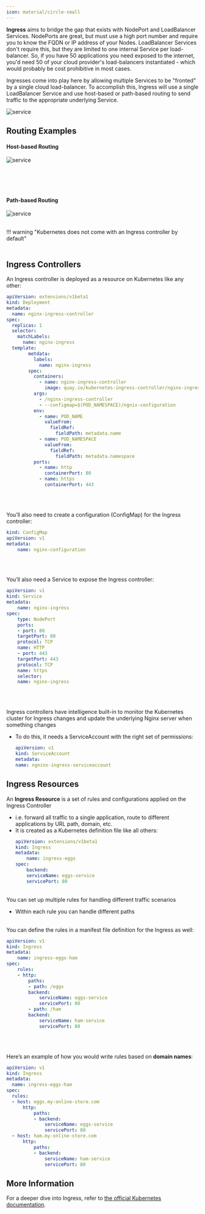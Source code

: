 ```yaml
---
icon: material/circle-small
---
```

**Ingress** aims to bridge the gap that exists with NodePort and LoadBalancer Services. NodePorts are great, but must use a high port number and require you to know the FQDN or IP address of your Nodes. LoadBalancer Services don't require this, but they are limited to one internal Service per load-balancer. So, if you have 50 applications you need exposed to the internet, you'd need 50 of your cloud provider's load-balancers instantiated - which would probably be cost prohibitive in most cases.  

Ingresses come into play here by allowing multiple Services to be "fronted" by a single cloud load-balancer. To accomplish this, Ingress will use a single LoadBalancer Service and use host-based or path-based routing to send traffic to the appropriate underlying Service.  

![service](../../images/ingress-1.svg)

## Routing Examples

#### Host-based Routing
![service](../../images/ingress-2.svg)
<br/><br/><br/><br><br>

#### Path-based Routing
![service](../../images/ingress-3.svg)
<br><br>

!!! warning "Kubernetes does not come with an Ingress controller by default"
<br><br>
## Ingress Controllers

An Ingress controller is deployed as a resource on Kubernetes like any other:
``` yaml
apiVersion: extensions/v1beta1
kind: Deployment
metadata:
  name: nginx-ingress-controller
spec:
  replicas: 1
  selector:
    matchLabels:
      name: nginx-ingress
  template:
		metdata:
		  labels:
		    name: nginx-ingress
		spec:
		  containers:
		    - name: nginx-ingress-controller
		      image: quay.io/kubernetes-ingress-controller/nginx-ingress-controller:0.21.0
		  args:
		    - /nginx-ingress-controller
		    - --configmap=$(POD_NAMESPACE)/ngnix-configuration
		  env:
		    - name: POD_NAME
		      valueFrom:
		        fieldRef:
		          fieldPath: metadata.name
		    - name: POD_NAMESPACE
		      valueFrom:
		        fieldRef:
		          fieldPath: metadata.namespace
		  ports:
		    - name: http
		      containerPort: 80
		    - name: https
		      containerPort: 443
```
<br><br>

You’ll also need to create a configuration (ConfigMap) for the Ingress controller:
```yaml
kind: ConfigMap
apiVersion: v1
metadata:
    name: nginx-configuration
```
<br><br>

You’ll also need a Service to expose the Ingress controller:
```yaml
apiVersion: v1
kind: Service
metadata:
    name: nginx-ingress
spec:
    type: NodePort
    ports:
    - port: 80
    targetPort: 80
    protocol: TCP
    name: HTTP
    - port: 443
    targetPort: 443
    protocol: TCP
    name: https
    selector:
    name: nginx-ingress
```
<br><br>

Ingress controllers have intelligence built-in to monitor the Kubernetes cluster for Ingress changes and update the underlying Nginx server when something changes

- To do this, it needs a ServiceAccount with the right set of permissions:
    ``` yaml
    apiVersion: v1
    kind: ServiceAccount
    metadata:
    name: ngninx-ingress-serviceaccount
    ```

## Ingress Resources

An **Ingress Resource** is a set of rules and configurations applied on the Ingress Controller
- i.e. forward all traffic to a single application, route to different applications by URL path, domain, etc.
- It is created as a Kubernetes definition file like all others:    
    ```yaml
    apiVersion: extensions/v1beta1
    kind: Ingress
    metadata:
        name: ingress-eggs
    spec:
        backend:
        serviceName: eggs-service
        servicePort: 80
    ```
<br>
You can set up multiple rules for handling different traffic scenarios

- Within each rule you can handle different paths
<br><br>

You can define the rules in a manifest file definition for the Ingress as well: 
```yaml
apiVersion: v1
kind: Ingress
metadata:
    name: ingress-eggs-ham
spec:
    rules:
    - http:
        paths:
        - path: /eggs
        backend:
            serviceName: eggs-service
            servicePort: 80
        - path: /ham
        backend:
            serviceName: ham-service
            servicePort: 80
```
<br><br>

Here’s an example of how you would write rules based on **domain names**:
``` yaml
apiVersion: v1
kind: Ingress
metadata:
  name: ingress-eggs-ham
spec:
  rules:
  - host: eggs.my-online-store.com
	  http:
	      paths:
	      - backend:
	          serviceName: eggs-service
	          servicePort: 80
  - host: ham.my-online-store.com
	  http:
	      paths:
	      - backend:
	          serviceName: ham-service
	          servicePort: 80
```

## More Information
For a deeper dive into Ingress, refer to [the official Kubernetes documentation](https://kubernetes.io/docs/concepts/services-networking/ingress/).